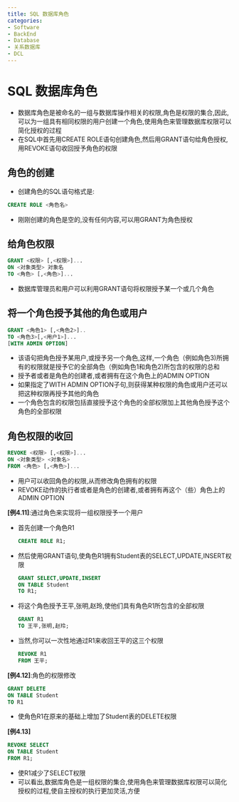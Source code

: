 ```yaml
---
title: SQL 数据库角色
categories:
- Software
- BackEnd
- Database
- 关系数据库
- DCL
---
```

# SQL 数据库角色

- 数据库角色是被命名的一组与数据库操作相关的权限,角色是权限的集合,因此,可以为一组具有相同权限的用户创建一个角色,使用角色来管理数据库权限可以简化授权的过程
- 在SQL中首先用CREATE ROLE语句创建角色,然后用GRANT语句给角色授权,用REVOKE语句收回授予角色的权限

## 角色的创建

- 创建角色的SQL语句格式是:

```sql
CREATE ROLE <角色名>
```

- 刚刚创建的角色是空的,没有任何内容,可以用GRANT为角色授权

## 给角色权限

```sql
GRANT <权限> [,<权限>]...
ON <对象类型> 对象名
TO <角色> [,<角色>]...
```

- 数据库管理员和用户可以利用GRANT语句将权限授予某一个或几个角色

## 将一个角色授予其他的角色或用户

```sql
GRANT <角色1> [,<角色2>]..
TO <角色3>[,<用户1>]...
[WITH ADMIN OPTION]
```

- 该语句把角色授予某用户,或授予另一个角色,这样,一个角色（例如角色3)所拥有的权限就是授予它的全部角色（例如角色1和角色2)所包含的权限的总和
- 授予者或者是角色的创建者,或者拥有在这个角色上的ADMIN OPTION
- 如果指定了WITH ADMIN OPTION子句,则获得某种权限的角色或用户还可以把这种权限再授予其他的角色
- 一个角色包含的权限包括直接授予这个角色的全部权限加上其他角色授予这个角色的全部权限

## 角色权限的收回

```sql
REVOKE <权限> [,<权限>]...
ON <对象类型> <对象名>
FROM <角色> [,<角色>]...
```

- 用户可以收回角色的权限,从而修改角色拥有的权限
- REVOKE动作的执行者或者是角色的创建者,或者拥有再这个（些）角色上的ADMIN OPTION

**[例4.11]**:通过角色来实现将一组权限授予一个用户

- 首先创建一个角色R1

    ```sql
    CREATE ROLE R1;
    ```

- 然后使用GRANT语句,使角色R1拥有Student表的SELECT,UPDATE,INSERT权限

    ```sql
    GRANT SELECT,UPDATE,INSERT
    ON TABLE Student
    TO R1;
    ```

- 将这个角色授予王平,张明,赵玲,使他们具有角色R1所包含的全部权限

    ```sql
    GRANT R1
    TO 王平,张明,赵玲;
    ```

- 当然,你可以一次性地通过R1来收回王平的这三个权限

    ```sql
    REVOKE R1
    FROM 王平;
    ```

**[例4.12]**:角色的权限修改

```sql
GRANT DELETE
ON TABLE Student
TO R1
```

- 使角色R1在原来的基础上增加了Student表的DELETE权限

**[例4.13]**

```sql
REVOKE SELECT
ON TABLE Student
FROM R1;
```

- 使R1减少了SELECT权限
- 可以看出,数据库角色是一组权限的集合,使用角色来管理数据库权限可以简化授权的过程,使自主授权的执行更加灵活,方便

